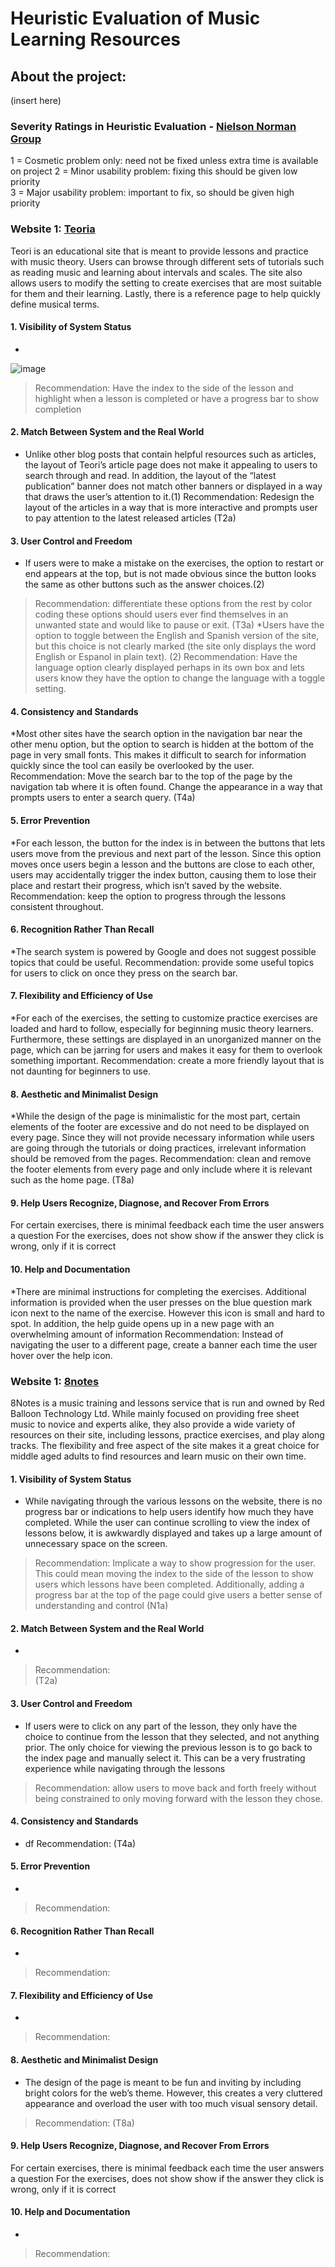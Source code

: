 # Heuristic Evaluation of Music Learning Resources

## About the project:
(insert here)

### Severity Ratings in Heuristic Evaluation - [Nielson Norman Group](https://www.nngroup.com/articles/how-to-rate-the-severity-of-usability-problems/)  
1 = Cosmetic problem only: need not be fixed unless extra time is available on project 
2 = Minor usability problem: fixing this should be given low priority  
3 = Major usability problem: important to fix, so should be given high priority
 
### Website 1: [Teoria](https://www.teoria.com/)
Teori is an educational site that is meant to provide lessons and practice with music theory. Users can browse through different sets of tutorials such as reading music and learning about intervals and scales. The site also allows users to modify the setting to create exercises that are most suitable for them and their learning. Lastly, there is a reference page to help quickly define musical terms.

#### 1. Visibility of System Status
* 
![image](T1a.png)
> Recommendation: Have the index to the side of the lesson and highlight when a lesson is completed or have a progress bar to show completion
 
#### 2. Match Between System and the Real World
* Unlike other blog posts that contain helpful resources such as articles, the layout of Teori’s article page does not make it appealing to users to search through and read. In addition, the layout of the “latest publication” banner does not match other banners or displayed in a way that draws the user’s attention to it.(1)
Recommendation:  Redesign the layout of the articles in a way that is more interactive and prompts user to pay attention to the latest released articles
(T2a)

#### 3. User Control and Freedom
* If users were to make a mistake on the exercises, the option to restart or end appears at the top, but is not made obvious since the button looks the same as other buttons such as the answer choices.(2)
> Recommendation: differentiate these options from the rest by color coding these options should users ever find themselves in an unwanted state and would like to pause or exit. 
(T3a)
*Users have the option to toggle between the English and Spanish version of the site, but this choice is not clearly marked (the site only displays the word English or Espanol in plain text). (2)
Recommendation: Have the language option clearly displayed perhaps in its own box and lets users know they have the option to change the language with a toggle setting. 
#### 4. Consistency and Standards
*Most other sites have the search option in the navigation bar near the other menu option, but the option to search is hidden at the bottom of the page in very small fonts. This makes it difficult to search for information quickly since the tool can easily be overlooked by the user. 
Recommendation: Move the search bar to the top of the page by the navigation tab where it is often found. Change the appearance in a way that prompts users to enter a search query.
(T4a)
#### 5. Error Prevention 
*For each lesson, the button for the index is in between the buttons that lets users move from the previous and next part of the lesson. Since this option moves once users begin a lesson and the buttons are close to each other, users may accidentally trigger the index button, causing them to lose their place and restart their progress, which isn’t saved by the website. 
Recommendation: keep the option to progress through the lessons consistent throughout. 
#### 6. Recognition Rather Than Recall
*The search system is powered by Google and does not suggest possible topics that could be useful. 
Recommendation: provide some useful topics for users to click on once they press on the search bar. 
#### 7. Flexibility and Efficiency of Use
*For each of the exercises, the setting to customize practice exercises are loaded and hard to follow, especially for beginning music theory learners. Furthermore, these settings are displayed in an unorganized manner on the page, which can be jarring for users and makes it easy for them to overlook something important.
Recommendation: create a more friendly layout that is not daunting for beginners to use. 
#### 8. Aesthetic and Minimalist Design
*While the design of the page is minimalistic for the most part, certain elements of the footer are excessive and do not need to be displayed on every page. Since they will not provide necessary information while users are going through the tutorials or doing practices, irrelevant information should be removed from the pages.
Recommendation: clean and remove the footer elements from every page and only include where it is relevant such as the home page. 
(T8a)
#### 9. Help Users Recognize, Diagnose, and Recover From Errors
For certain exercises, there is minimal feedback each time the user answers a question 
For the exercises, does not show show if the answer they click is wrong, only if it is correct
#### 10. Help and Documentation
*There are minimal instructions for completing the exercises. Additional information is provided when the user presses on the blue question mark icon next to the name of the exercise. However this icon is small and hard to spot. In addition, the help guide opens up in a new page with an overwhelming amount of information
Recommendation: Instead of navigating the user to a different page, create a banner each time the user hover over the help icon. 
 
### Website 1: [8notes](https://www.8notes.com/)
8Notes is a music training and lessons service that is run and owned by Red Balloon Technology Ltd. While mainly focused on providing free sheet music to novice and experts alike, they also provide a wide variety of resources on their site, including lessons, practice exercises, and play along tracks. The flexibility and free aspect of the site makes it a great choice for middle aged adults to find resources and learn music on their own time. 
 
#### 1. Visibility of System Status
* While navigating through the various lessons on the website, there is no progress bar or indications to help users identify how much they have completed. While the user can continue scrolling to view the index of lessons below, it is awkwardly displayed and takes up a large amount of unnecessary space on the screen. 
> Recommendation: Implicate a way to show progression for the user. This could mean moving the index to the side of the lesson to show users which lessons have been completed. Additionally, adding a progress bar at the top of the page could give users a better sense of understanding and control
(N1a) 

#### 2. Match Between System and the Real World
* 
> Recommendation:  
(T2a)

#### 3. User Control and Freedom
* If users were to click on any part of the lesson, they only have the choice to continue from the lesson that they selected, and not anything prior. The only choice for viewing the previous lesson is to go back to the index page and manually select it. This can be a very frustrating experience while navigating through the lessons
> Recommendation: allow users to move back and forth freely without being constrained to only moving forward with the lesson they chose. 
 
#### 4. Consistency and Standards
* df
Recommendation: 
(T4a)
 
#### 5. Error Prevention 
*
> Recommendation:
 
#### 6. Recognition Rather Than Recall
*
> Recommendation:
 
#### 7. Flexibility and Efficiency of Use
*
> Recommendation: 
 
#### 8. Aesthetic and Minimalist Design
* The design of the page is meant to be fun and inviting by including bright colors for the web’s theme. However, this creates a very cluttered appearance and overload the user with too much visual sensory detail. 
> Recommendation: 
(T8a)

#### 9. Help Users Recognize, Diagnose, and Recover From Errors
For certain exercises, there is minimal feedback each time the user answers a question 
For the exercises, does not show show if the answer they click is wrong, only if it is correct

#### 10. Help and Documentation
* 
> Recommendation: 
